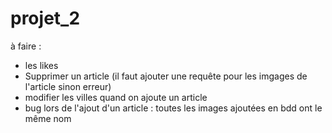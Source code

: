 # projet_2

à faire :

- les likes
- Supprimer un article (il faut ajouter une requête pour les imgages de l'article sinon erreur)
- modifier les villes quand on ajoute un article 
- bug lors de l'ajout d'un article : toutes les images ajoutées en bdd ont le même nom